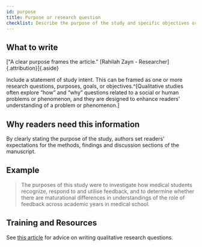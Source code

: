 ```yaml
---
id: purpose
title: Purpose or research question
checklist: Describe the purpose of the study and specific objectives or questions.
---
```


## What to write

["A clear purpose frames the article." [Rahilah Zayn - Researcher]{.attribution}]{.aside}

Include a statement of study intent. This can be framed as one or more research questions, purposes, goals, or objectives.^[Qualitative studies often explore “how” and “why” questions related to a social or human problems or phenomenon, and they are designed to enhance readers’ understanding of a problem or phenomenon.]

## Why readers need this information

By clearly stating the purpose of the study, authors set readers’ expectations for the methods, findings and discussion sections of the manuscript.

## Example

> The purposes of this study were to investigate how medical students recognize, respond to and utilise feedback, and to determine whether there are maturational differences in understandings of the role of feedback across academic years in medical school.

## Training and Resources

See [this article](https://doi.org/10.1097/acm.0000000000001438) for advice on writing qualitative research questions.
